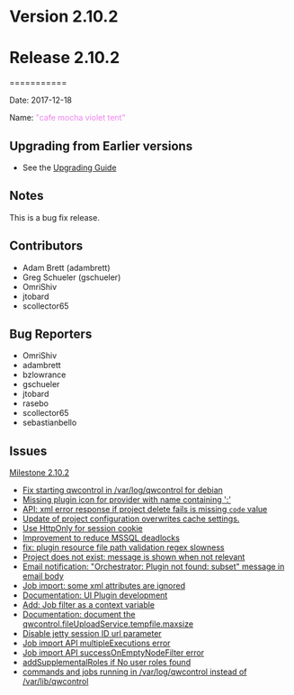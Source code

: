 # Version 2.10.2



# Release 2.10.2
===========

Date: 2017-12-18

Name: <span style="color: Violet"><span class="glyphicon glyphicon-tent"></span> "cafe mocha violet tent"</span>

## Upgrading from Earlier versions

* See the [Upgrading Guide](/upgrading/upgrading.md)

## Notes

This is a bug fix release.

## Contributors

* Adam Brett (adambrett)
* Greg Schueler (gschueler)
* OmriShiv
* jtobard
* scollector65

## Bug Reporters

* OmriShiv
* adambrett
* bzlowrance
* gschueler
* jtobard
* rasebo
* scollector65
* sebastianbello

## Issues

[Milestone 2.10.2](https://github.com/qwcontrol/qwcontrol/milestone/67)

* [Fix starting qwcontrol in /var/log/qwcontrol for debian](https://github.com/qwcontrol/qwcontrol/pull/3006)
* [Missing plugin icon for provider with name containing ':'](https://github.com/qwcontrol/qwcontrol/issues/3001)
* [API: xml error response if project delete fails is missing `code` value](https://github.com/qwcontrol/qwcontrol/issues/2999)
* [Update of project configuration overwrites cache settings.](https://github.com/qwcontrol/qwcontrol/issues/2993)
* [Use HttpOnly for session cookie](https://github.com/qwcontrol/qwcontrol/issues/2986)
* [Improvement to reduce MSSQL deadlocks](https://github.com/qwcontrol/qwcontrol/pull/2985)
* [fix: plugin resource file path validation regex slowness](https://github.com/qwcontrol/qwcontrol/pull/2983)
* [Project does not exist: message is shown when not relevant](https://github.com/qwcontrol/qwcontrol/issues/2981)
* [Email notification:  "Orchestrator: Plugin not found: subset" message in email body](https://github.com/qwcontrol/qwcontrol/issues/2980)
* [Job import: some xml attributes are ignored](https://github.com/qwcontrol/qwcontrol/issues/2979)
* [Documentation: UI Plugin development](https://github.com/qwcontrol/qwcontrol/issues/2977)
* [Add: Job filter as a context variable](https://github.com/qwcontrol/qwcontrol/pull/2974)
* [Documentation: document the qwcontrol.fileUploadService.tempfile.maxsize](https://github.com/qwcontrol/qwcontrol/issues/2971)
* [Disable jetty session ID url parameter](https://github.com/qwcontrol/qwcontrol/issues/2970)
* [Job import API multipleExecutions error](https://github.com/qwcontrol/qwcontrol/issues/2961)
* [Job import API successOnEmptyNodeFilter error](https://github.com/qwcontrol/qwcontrol/issues/2931)
* [addSupplementalRoles if No user roles found](https://github.com/qwcontrol/qwcontrol/pull/2767)
* [commands and jobs running in /var/log/qwcontrol instead of /var/lib/qwcontrol](https://github.com/qwcontrol/qwcontrol/issues/1649)
